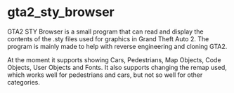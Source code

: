 # gta2_sty_browser

GTA2 STY Browser is a small program that can read and display the contents of the .sty files used for graphics in Grand Theft Auto 2. The program is mainly made to help with reverse engineering and cloning GTA2.

At the moment it supports showing Cars, Pedestrians, Map Objects, Code Objects, User Objects and Fonts. It also supports changing the remap used, which works well for pedestrians and cars, but not so well for other categories.

